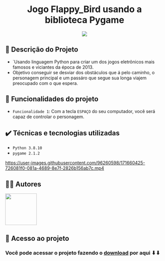 <h1 align="center">Jogo Flappy_Bird usando a biblioteca Pygame</h1>
<p align="center"><img src="http://img.shields.io/static/v1?label=STATUS&message=CONCLUIDO&color=GREEN&style=for-the-badge"/></p>

## 📜 Descrição do Projeto

- `Usando linguagem Python para criar um dos jogos eletrônicos mais famosos e viciantes da época de 2013.
- Objetivo conseguir se desviar dos obstáculos que á pelo caminho, o personagem principal e um passáro que segue sua longa viajem preocupado com o que espera.


## :hammer: Funcionalidades do projeto

- `Funcionalidade 1`: Com a tecla `ESPAÇO` do seu computador, você será capaz de controlar o personagem.
  
## ✔️ Técnicas e tecnologias utilizadas

- `Python 3.8.10`
- `pygame 2.1.2`

https://user-images.githubusercontent.com/96260598/171660425-726081f0-081a-4689-8e7f-2826b156ab7c.mp4

## 🧑‍💻 Autores 

 <img src="https://user-images.githubusercontent.com/96260598/169911493-da213c1e-7cdc-4f44-87bd-3cc3a47a64d3.jpeg" width="100px"/>

## 📁 Acesso ao projeto

 ### Você pode acessar o projeto fazendo o [download](https://github.com/Guilherme-Oliveira-Cunha/Game_Flappy_Bird/files/8824950/Game_Flappy_Bird-master.zip) por aqui ⬇⬇
      
